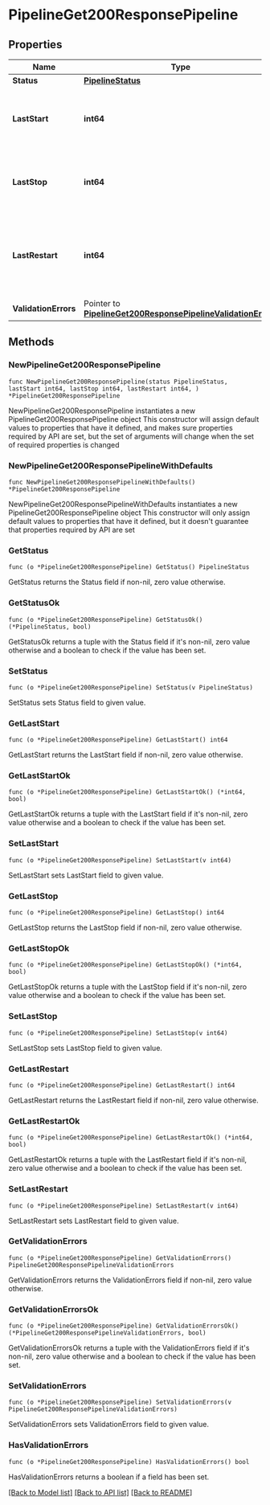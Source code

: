 # PipelineGet200ResponsePipeline

## Properties

Name | Type | Description | Notes
------------ | ------------- | ------------- | -------------
**Status** | [**PipelineStatus**](PipelineStatus.md) |  | 
**LastStart** | **int64** | Milliseconds since epoch when the pipeline was manually started | 
**LastStop** | **int64** | Milliseconds since epoch when the pipeline was manually stopped | 
**LastRestart** | **int64** | Milliseconds since epoch when the pipeline was automatically restarted (on process faults) | 
**ValidationErrors** | Pointer to [**PipelineGet200ResponsePipelineValidationErrors**](PipelineGet200ResponsePipelineValidationErrors.md) |  | [optional] 

## Methods

### NewPipelineGet200ResponsePipeline

`func NewPipelineGet200ResponsePipeline(status PipelineStatus, lastStart int64, lastStop int64, lastRestart int64, ) *PipelineGet200ResponsePipeline`

NewPipelineGet200ResponsePipeline instantiates a new PipelineGet200ResponsePipeline object
This constructor will assign default values to properties that have it defined,
and makes sure properties required by API are set, but the set of arguments
will change when the set of required properties is changed

### NewPipelineGet200ResponsePipelineWithDefaults

`func NewPipelineGet200ResponsePipelineWithDefaults() *PipelineGet200ResponsePipeline`

NewPipelineGet200ResponsePipelineWithDefaults instantiates a new PipelineGet200ResponsePipeline object
This constructor will only assign default values to properties that have it defined,
but it doesn't guarantee that properties required by API are set

### GetStatus

`func (o *PipelineGet200ResponsePipeline) GetStatus() PipelineStatus`

GetStatus returns the Status field if non-nil, zero value otherwise.

### GetStatusOk

`func (o *PipelineGet200ResponsePipeline) GetStatusOk() (*PipelineStatus, bool)`

GetStatusOk returns a tuple with the Status field if it's non-nil, zero value otherwise
and a boolean to check if the value has been set.

### SetStatus

`func (o *PipelineGet200ResponsePipeline) SetStatus(v PipelineStatus)`

SetStatus sets Status field to given value.


### GetLastStart

`func (o *PipelineGet200ResponsePipeline) GetLastStart() int64`

GetLastStart returns the LastStart field if non-nil, zero value otherwise.

### GetLastStartOk

`func (o *PipelineGet200ResponsePipeline) GetLastStartOk() (*int64, bool)`

GetLastStartOk returns a tuple with the LastStart field if it's non-nil, zero value otherwise
and a boolean to check if the value has been set.

### SetLastStart

`func (o *PipelineGet200ResponsePipeline) SetLastStart(v int64)`

SetLastStart sets LastStart field to given value.


### GetLastStop

`func (o *PipelineGet200ResponsePipeline) GetLastStop() int64`

GetLastStop returns the LastStop field if non-nil, zero value otherwise.

### GetLastStopOk

`func (o *PipelineGet200ResponsePipeline) GetLastStopOk() (*int64, bool)`

GetLastStopOk returns a tuple with the LastStop field if it's non-nil, zero value otherwise
and a boolean to check if the value has been set.

### SetLastStop

`func (o *PipelineGet200ResponsePipeline) SetLastStop(v int64)`

SetLastStop sets LastStop field to given value.


### GetLastRestart

`func (o *PipelineGet200ResponsePipeline) GetLastRestart() int64`

GetLastRestart returns the LastRestart field if non-nil, zero value otherwise.

### GetLastRestartOk

`func (o *PipelineGet200ResponsePipeline) GetLastRestartOk() (*int64, bool)`

GetLastRestartOk returns a tuple with the LastRestart field if it's non-nil, zero value otherwise
and a boolean to check if the value has been set.

### SetLastRestart

`func (o *PipelineGet200ResponsePipeline) SetLastRestart(v int64)`

SetLastRestart sets LastRestart field to given value.


### GetValidationErrors

`func (o *PipelineGet200ResponsePipeline) GetValidationErrors() PipelineGet200ResponsePipelineValidationErrors`

GetValidationErrors returns the ValidationErrors field if non-nil, zero value otherwise.

### GetValidationErrorsOk

`func (o *PipelineGet200ResponsePipeline) GetValidationErrorsOk() (*PipelineGet200ResponsePipelineValidationErrors, bool)`

GetValidationErrorsOk returns a tuple with the ValidationErrors field if it's non-nil, zero value otherwise
and a boolean to check if the value has been set.

### SetValidationErrors

`func (o *PipelineGet200ResponsePipeline) SetValidationErrors(v PipelineGet200ResponsePipelineValidationErrors)`

SetValidationErrors sets ValidationErrors field to given value.

### HasValidationErrors

`func (o *PipelineGet200ResponsePipeline) HasValidationErrors() bool`

HasValidationErrors returns a boolean if a field has been set.


[[Back to Model list]](../README.md#documentation-for-models) [[Back to API list]](../README.md#documentation-for-api-endpoints) [[Back to README]](../README.md)



